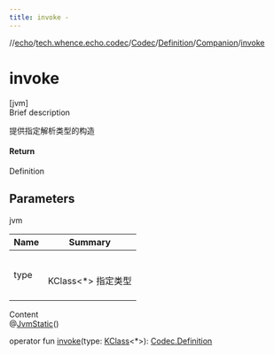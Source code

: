 ```yaml
---
title: invoke -
---
```

//[echo](../../../../index.md)/[tech.whence.echo.codec](../../../index.md)/[Codec](../../index.md)/[Definition](../index.md)/[Companion](index.md)/[invoke](invoke.md)



# invoke  
[jvm]  
Brief description  


提供指定解析类型的构造



#### Return  


Definition



## Parameters  
  
jvm  
  
|  Name|  Summary| 
|---|---|
| type| <br><br>KClass<*> 指定类型<br><br>
  
  
Content  
@[JvmStatic](https://kotlinlang.org/api/latest/jvm/stdlib/kotlin.jvm/-jvm-static/index.html)()  
  
operator fun [invoke](invoke.md)(type: [KClass](https://kotlinlang.org/api/latest/jvm/stdlib/kotlin.reflect/-k-class/index.html)<*>): [Codec.Definition](../index.md)  



